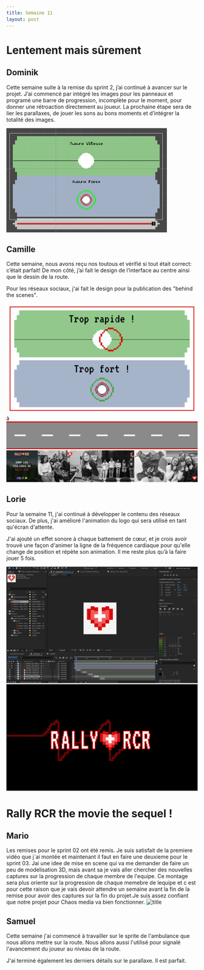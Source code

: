 ```yaml
---
title: Semaine 11
layout: post
---
```


# Lentement mais sûrement
## Dominik

Cette semaine suite à la remise du sprint 2, j’ai continué à avancer sur le projet. J’ai commencé par intégré les images pour les panneaux et programé une barre de progression, incomplète pour le moment, pour donner une rétroaction directement au joueur. La prochaine étape sera de lier les parallaxes, de jouer les sons au bons moments et d’intégrer la totalité des images.

![Bar de progression](../medias/sem11/progressbar.png)

## Camille

Cette semaine, nous avons reçu nos toutous et vérifié si tout était correct: c’était parfait! De mon côté, j’ai fait le design de l’interface au centre ainsi que le dessin de la route.

Pour les réseaux sociaux, j'ai fait le design pour la publication des "behind the scenes".

![Image design projection au sol](../medias/sem11/proj1.png)à
![Image design route](../medias/sem11/route.png)
![Image réseaux sociaux](../medias/sem11/sem11.png)

## Lorie

Pour la semaine 11, j'ai continué à développer le contenu des réseaux sociaux. De plus, j'ai amélioré l'animation du logo qui sera utilisé en tant qu'écran d'attente.

J'ai ajouté un effet sonore à chaque battement de cœur, et je crois avoir trouvé une façon d'animer la ligne de la fréquence cardiaque pour qu'elle change de position et répète son animation. Il me reste plus qu’à la faire jouer 5 fois. 

![Bar de progression](../medias/sem11/coeurson_lb11.png)
![Bar de progression](../medias/sem11/animRally_lb11.png)

# Rally RCR the movie the sequel !
## Mario

Les remises pour le sprint 02 ont été remis. Je suis satisfait de la premiere vidéo que j`ai montée et maintenant il faut en faire une deuxieme pour le sprint 03. Jai une idee de mise en scene qui va me demander de faire un peu de modelisation 3D, mais avant sa je vais aller chercher des nouvelles captures sur la progression de chaque membre de l'equipe. Ce montage sera plus oriente sur la progression de chaque memebre de lequipe et c est pour cette raison que je vais devoir attendre un semaine avant la fin de la remise pour avoir des captures sur la fin du projet.Je suis assez confiant que notre projet pour Chaos media va bien fonctionner.
![title](../medias/sem11/Title.gif) 


## Samuel

Cette semaine j'ai commencé à travailler sur le sprite de l'ambulance que nous allons mettre sur la route. Nous allons aussi l'utilisé pour signalé l'avancement du joueur au niveau de la route.

J'ai terminé également les derniers détails sur le parallaxe. Il est parfait.